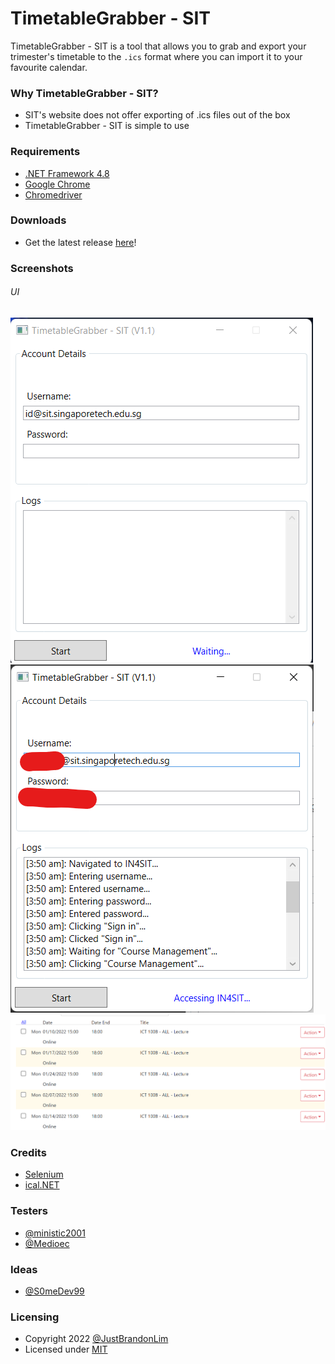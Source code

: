 # TimetableGrabber - SIT

TimetableGrabber - SIT is a tool that allows you to grab and export your trimester's timetable to the `.ics` format where you can import it to your favourite calendar.

### Why TimetableGrabber - SIT?

* SIT's website does not offer exporting of .ics files out of the box
* TimetableGrabber - SIT is simple to use

### Requirements
* [.NET Framework 4.8](https://dotnet.microsoft.com/en-us/download/dotnet-framework/net48)
* [Google Chrome](https://www.google.com/intl/en_sg/chrome/ "Google Chrome")
* [Chromedriver](https://chromedriver.chromium.org/downloads)

### Downloads
* Get the latest release [here](https://github.com/JustBrandonLim/TimetableGrabber---SIT/releases)!

### Screenshots
###### UI
<img src="https://github.com/JustBrandonLim/TimetableGrabber---SIT/blob/86d02770d3649c7e73ad78ba766c66389170505c/Picture%201.png" />
<img src="https://github.com/JustBrandonLim/TimetableGrabber---SIT/blob/86d02770d3649c7e73ad78ba766c66389170505c/Picture%202.png" />
<img src="https://github.com/JustBrandonLim/TimetableGrabber---SIT/blob/86d02770d3649c7e73ad78ba766c66389170505c/Picture%203.png" />

### Credits
* [Selenium](https://www.selenium.dev/)
* [ical.NET](https://github.com/rianjs/ical.net)

### Testers
* [@ministic2001](https://github.com/ministic2001)
* [@Medioec](https://github.com/Medioec)

### Ideas
* [@S0meDev99](https://github.com/S0meDev99)

### Licensing
* Copyright 2022 [@JustBrandonLim](https:/JustBrandonLim.github.io)
* Licensed under [MIT](https://github.com/JustBrandonLim/TimetableGrabber---SIT/blob/86d02770d3649c7e73ad78ba766c66389170505c/LICENSE.md)